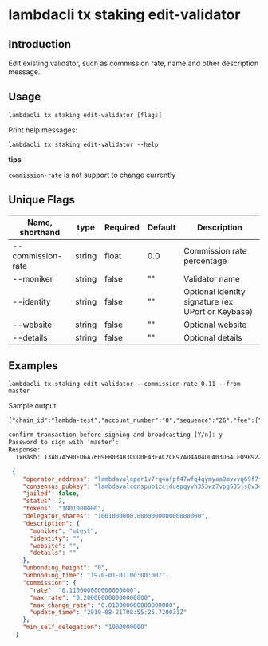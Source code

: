 # lambdacli tx staking edit-validator

## Introduction

Edit existing validator, such as commission rate, name and other description message.

## Usage

```
lambdacli tx staking edit-validator [flags]
```
Print help messages:
```
lambdacli tx staking edit-validator --help
```

**tips**  

`commission-rate` is not support to change currently

## Unique Flags

| Name, shorthand     | type   | Required | Default  | Description                                                         |
| --------------------| -----  | -------- | -------- | ------------------------------------------------------------------- |
| --commission-rate   | string | float    | 0.0      | Commission rate percentage |
| --moniker           | string | false    | ""       | Validator name |
| --identity          | string | false    | ""       | Optional identity signature (ex. UPort or Keybase) |
| --website           | string | false    | ""       | Optional website  |
| --details           | string | false    | ""       | Optional details |


## Examples

```
lambdacli tx staking edit-validator --commission-rate 0.11 --from master
```
Sample output:
```txt
{"chain_id":"lambda-test","account_number":"0","sequence":"26","fee":{"amount":null,"gas":"200000"},"msgs":[{"type":"lambda/MsgEditValidator","value":{"moniker":"[do-not-modify]","identity":"[do-not-modify]","website":"[do-not-modify]","details":"[do-not-modify]","address":"lambdavaloper1v7rq4afpf47wfq4qymyaa9mvvvq69f7fvjhnk3","commission_rate":"0.120000000000000000","min_self_delegation":null,"validator_type":1}}],"memo":""}

confirm transaction before signing and broadcasting [Y/n]: y
Password to sign with 'master':
Response:
  TxHash: 13A07A590FD6A7609FB034B3CDD0E43EAC2CE97AD4AD4DDA03D64CF09B922CE6

```
```json
 {
    "operator_address": "lambdavaloper1v7rq4afpf47wfq4qymyaa9mvvvq69f7fvjhnk3",
    "consensus_pubkey": "lambdavalconspub1zcjduepqyvh353wz7vpg505js0v34e85d59jzatfuu2c63rltrz6492xww7s30udf5",
    "jailed": false,
    "status": 2,
    "tokens": "1001000000",
    "delegator_shares": "1001000000.000000000000000000",
    "description": {
      "moniker": "mtest",
      "identity": "",
      "website": "",
      "details": ""
    },
    "unbonding_height": "0",
    "unbonding_time": "1970-01-01T00:00:00Z",
    "commission": {
      "rate": "0.110000000000000000",
      "max_rate": "0.200000000000000000",
      "max_change_rate": "0.010000000000000000",
      "update_time": "2019-08-21T08:55:25.720033Z"
    },
    "min_self_delegation": "1000000000"
  }
```
